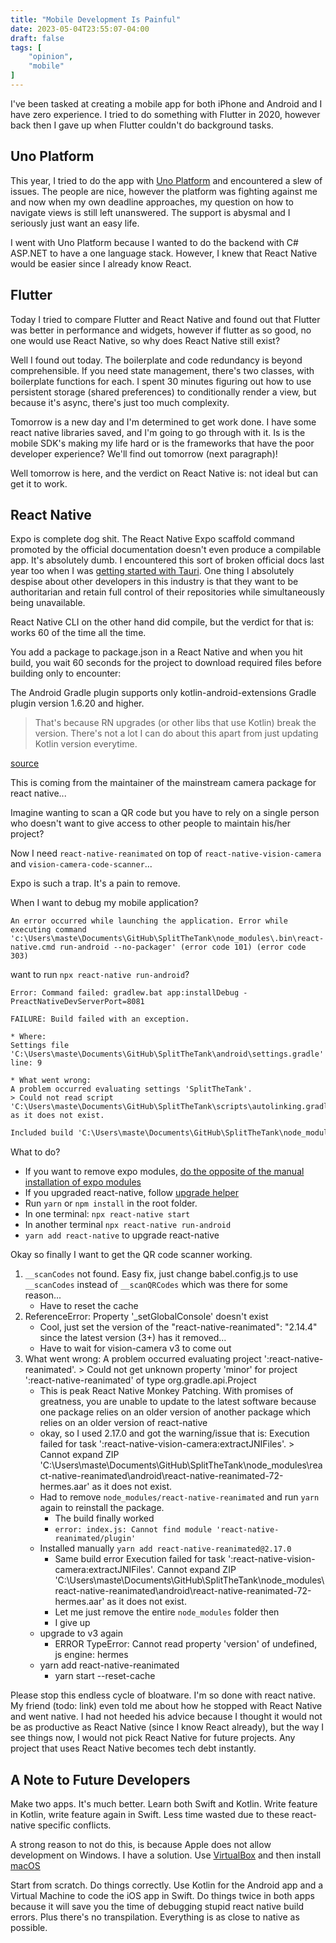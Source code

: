 ```yaml
---
title: "Mobile Development Is Painful"
date: 2023-05-04T23:55:07-04:00
draft: false
tags: [
    "opinion",
    "mobile"
]
---
```


I've been tasked at creating a mobile app for both iPhone and Android and I have zero experience. I tried to do something with Flutter in 2020, however back then I gave up when Flutter couldn't do background tasks.

## Uno Platform

This year, I tried to do the app with [Uno Platform](https://platform.uno/) and encountered a slew of issues. The
people are nice, however the platform was fighting against me and now when my own deadline approaches, my
question on how to navigate views is still left unanswered. The support is abysmal and I seriously just want an easy life.

I went with Uno Platform because I wanted to do the backend with C# ASP.NET to have a one language stack. However, I knew that React Native would be easier since I already know React.

## Flutter

Today I tried to compare Flutter and React Native and found out that Flutter was better in performance and widgets, however if flutter as so good, no one would use React Native, so why does React Native still exist?

Well I found out today. The boilerplate and code redundancy is beyond comprehensible. If you need state management, there's two classes, with boilerplate functions for each. I spent 30 minutes figuring out how to use persistent storage (shared preferences) to conditionally render a view, but because it's async, there's just too much complexity.

Tomorrow is a new day and I'm determined to get work done. I have some react native libraries saved, and I'm going to go through with it. Is is the mobile SDK's making my life hard or is the frameworks that have the poor developer experience? We'll find out tomorrow (next paragraph)!

Well tomorrow is here, and the verdict on React Native is: not ideal but can get it to work.

## React Native

Expo is complete dog shit. The React Native Expo scaffold command promoted by the official documentation doesn't even produce a compilable app. It's absolutely dumb. I encountered this sort of broken official docs last year too when I was [getting started with Tauri](https://www.youtube.com/playlist?list=PLmWYh0f8jKSjt9VC5sq2T3mFETasG2p2L). One thing I absolutely despise about other developers in this industry is that they want to be authoritarian and retain full control of their repositories while simultaneously being unavailable.

React Native CLI on the other hand did compile, but the verdict for that is: works 60 of the time all the time.

You add a package to package.json in a React Native and when you hit build, you wait 60 seconds for the project to download required files before building only to encounter:

The Android Gradle plugin supports only kotlin-android-extensions Gradle plugin version 1.6.20 and higher.

> That's because RN upgrades (or other libs that use Kotlin) break the version. There's not a lot I can do about this apart from just updating Kotlin version everytime.

[source](https://github.com/mrousavy/react-native-vision-camera/issues/1352#issuecomment-1571658656)

This is coming from the maintainer of the mainstream camera package for react native...

Imagine wanting to scan a QR code but you have to rely on a single person who doesn't want to give access to other people to maintain his/her project?

Now I need `react-native-reanimated` on top of `react-native-vision-camera` and `vision-camera-code-scanner`...

Expo is such a trap. It's a pain to remove.

When I want to debug my mobile application?

```text
An error occurred while launching the application. Error while executing command 'c:\Users\maste\Documents\GitHub\SplitTheTank\node_modules\.bin\react-native.cmd run-android --no-packager' (error code 101) (error code 303)
```

want to run `npx react-native run-android`?

```text
Error: Command failed: gradlew.bat app:installDebug -PreactNativeDevServerPort=8081

FAILURE: Build failed with an exception.

* Where:
Settings file 'C:\Users\maste\Documents\GitHub\SplitTheTank\android\settings.gradle' line: 9

* What went wrong:
A problem occurred evaluating settings 'SplitTheTank'.
> Could not read script 'C:\Users\maste\Documents\GitHub\SplitTheTank\scripts\autolinking.gradle' as it does not exist.
```

```txt
Included build 'C:\Users\maste\Documents\GitHub\SplitTheTank\node_modules\react-native-gradle-plugin' does not exist.
```

What to do?

- If you want to remove expo modules, [do the opposite of the manual installation of expo modules](https://docs.expo.dev/bare/installing-expo-modules/#manual-installation)
- If you upgraded react-native, follow [upgrade helper](https://react-native-community.github.io/upgrade-helper/?from=0.71.12&to=0.72.3)
- Run `yarn` or `npm install` in the root folder.
- In one terminal: `npx react-native start`
- In another terminal `npx react-native run-android`
- `yarn add react-native` to upgrade react-native

Okay so finally I want to get the QR code scanner working.

1. `__scanCodes` not found. Easy fix, just change babel.config.js to use `__scanCodes` instead of `__scanQRCodes` which was there for some reason...
    - Have to reset the cache
2. ReferenceError: Property '_setGlobalConsole' doesn't exist
    - Cool, just set the version of the "react-native-reanimated": "2.14.4" since the latest version (3+) has it removed...
    - Have to wait for vision-camera v3 to come out
3. What went wrong: A problem occurred evaluating project ':react-native-reanimated'. > Could not get unknown property 'minor' for project ':react-native-reanimated' of type org.gradle.api.Project
    - This is peak React Native Monkey Patching. With promises of greatness, you are unable to update to the latest software because one package relies on an older version of another package
        which relies on an older version of react-native
    - okay, so I used 2.17.0 and got the warning/issue that is:
        Execution failed for task ':react-native-vision-camera:extractJNIFiles'. > Cannot expand ZIP 'C:\Users\maste\Documents\GitHub\SplitTheTank\node_modules\react-native-reanimated\android\react-native-reanimated-72-hermes.aar' as it does not exist.
    - Had to remove `node_modules/react-native-reanimated` and run `yarn` again to reinstall the package.
        - The build finally worked
        - `error: index.js: Cannot find module 'react-native-reanimated/plugin'`
    - Installed manually `yarn add react-native-reanimated@2.17.0`
        - Same build error
        Execution failed for task ':react-native-vision-camera:extractJNIFiles'.
        Cannot expand ZIP 'C:\Users\maste\Documents\GitHub\SplitTheTank\node_modules\react-native-reanimated\android\react-native-reanimated-72-hermes.aar' as it does not exist.
        - Let me just remove the entire `node_modules` folder then
        - I give up
    - upgrade to v3 again
        - ERROR  TypeError: Cannot read property 'version' of undefined, js engine: hermes
    - yarn add react-native-reanimated
        - yarn start --reset-cache

Please stop this endless cycle of bloatware. I'm so done with react native. My friend (todo: link) even told  me about how he stopped with React Native and went native.
I had not heeded his advice because I thought it would not be as productive as React Native (since I know React already), but the way I see things now, I would not pick React Native
for future projects. Any project that uses React Native becomes tech debt instantly.

## A Note to Future Developers

Make two apps. It's much better. Learn both Swift and Kotlin. Write feature in Kotlin, write feature again in Swift. Less time wasted due to these react-native specific conflicts.

A strong reason to not do this, is because Apple does not allow development on Windows. I have a solution. Use [VirtualBox](https://www.virtualbox.org/) and then install [macOS](https://www.maketecheasier.com/install-macos-virtualbox/)

Start from scratch. Do things correctly. Use Kotlin for the Android app and a Virtual Machine to code the iOS app in Swift. Do things twice in both apps because it will save you the time of debugging stupid react native build errors. Plus there's no transpilation. Everything is as close to native as possible.
